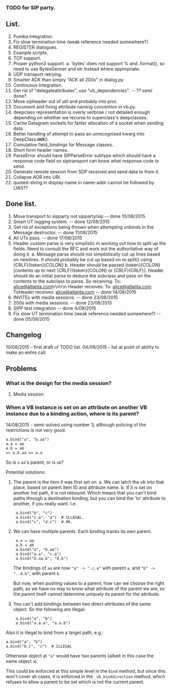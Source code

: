 ### TODO for SIP party. ###

## List. ##

2. Pumba integration.
3. Fix slow termination time (weak reference needed somewhere?) 
4. REGISTER dialogues.
5. Example scripts.
6. TCP support. 
7. Proper python3 support.
    a. 'bytes' does not support % and .format(), so need to use BytesGenner and str instead where appropriate.
8. UDP transport retrying. 
9. Smarter ACK than simply "ACK all 200s" in dialog.py
9. Continuous Integration.
10. Get rid of "delegateattributes", use "vb_dependencies". -- ?? semi done?
12. Move sipheader out of util and probably into prot.
15. Document and fixing attribute naming convention in vb.py.
16. deepclass representation is overly verbose / not detailed enough depending on whether we recurse to superclass's deepclasses.
17. Cache Datagram sockets for faster allocation of a socket when sending data.
18. Better handling of attempt to pass an unrecognised kwarg into DeepClass.__init__().
19. Cumulative field_bindings for Message classes.
20. Short form header names.
21. ParseError should have SIPParseError subtype which should have a response code field so siptransport can know what response code to send.
23. Generate remote session from SDP received and send data to from it.
24. Collapse AOR into URI.
25. quoted-string in display-name in name-addr cannot be followed by LWS??

## Done list. ##

1. Move transport to sipparty not sipparty/sip -- done 10/08/2015
2. Smart UT logging system. -- done 12/08/2015
3. Get rid of exceptions being thrown  when attempting unbinds in the Message destructor. -- done 11/08/2015
4. All UTs pass. -- done 17/08/2015
5. Header custom parse is very simplistic in working out how to split up the fields. Need to consult the RFC and work out the authoritative way of doing it.
    a. Message parse should not simplistically cut up lines based on newlines. It should probably be cut up based on re.split() using {CRLF}{token}{COLON}
    b. Header should be passed {token}{COLON}[contents up to next {CRLF}{token}{COLON} or {CRLF}{CRLF}]. Header should do an initial parse to deduce the subclass and pass on the contents to the subclass to parse. So receiving:
    To: alice@atlanta.com\r\n\r\n
    Header receives:
    To: alice@atlanta.com
    ToHeader receives:
     alice@atlanta.com
   -- done 14/08/2015
6. INVITEs with media sessions. -- done 23/08/2015
7. 200s with media sessions. -- done 23/08/2015
8. SIPP test integration -- done 4/09/2015
9. Fix slow UT termination time (weak reference needed somewhere?) -- done 05/09/2015

## Changelog ##

10/08/2015 - first draft of TODO list.
04/09/2015 - list at point of ability to make an entire call.

## Problems ##

### What is the design for the media session?  ###

1. Media session 

### When a VB instance is set on an attribute on another VB instance due to a binding action, where is its parent? ###

14/08/2015 - semi-solved using number 3, although policing of the restrictions is not very good.

    a.bind("a", "b.aa")
    a.a = aa
    a.b = ab
    >> a.b.aa == a.a

So is `a` `aa`'s parent, or is `ab`?

Potential solutions:

1. The parent is the item it was first set on.
    a. We can latch the vb into that place, based on parent item ID and attribute name.
    b. If it is set on another hot path, it is not rebound. Which means that you can't bind paths through a destination binding, but you can bind the 'to' attribute to another, if you really want. I.e.

        a.bind("b", "c")
        a.bind("c.a", "a")  # ILLEGAL.
        a.bind("c", "d.c")  # OK.

2. We can have multiple parents. Each binding tracks its own parent.

        a.a = aa
        a.b = ab
        a.bind("a", "b.aa")
        a.bind("a.a", "c.a")
        a.bind("b.aa.b", "d.b")

    The bindings of `aa` are now `"a" -> ".c.a"` with parent `a`, and `"b" -> "..d.b"`, with parent `b`.

    But now, when pushing values to a parent, how can we choose the right path, as we have no way to know what attribute of the parent we are, so the parent itself cannot determine uniquely its parent for the attribute.

3. You can't add bindings between two direct attributes of the same object. So the following are illegal:
    
        a.bind("a", "b")
        a.bind("a.a.a", "a.a.b")

Also it is illegal to bind from a target path, e.g.:

    a.bind("a", "b")
    a.bind("b.c", "c")  # ILLEGAL

Otherwise object at `"a"` would have two parents (albeit in this case the same object `a`).

This could be enforced at this simple level in the `bind` method, but since this won't cover all cases, it is enforced in the `_vb_binddirection` method, which refuses to allow a parent to be set which is not the current parent.
